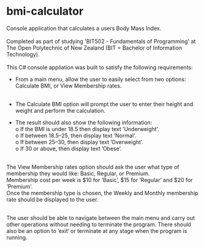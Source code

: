 # bmi-calculator
Console application that calculates a users Body Mass Index.<br><br>
Completed as part of studying 'BIT502 - Fundamentals of Programming' at The Open Polytechnic of New Zealand (BIT = Bachelor of Information Technology).<br><br>
This C# console appliation was built to satisfy the following requirements:<br>
- From a main menu, allow the user to easily select from two options: Calculate 
BMI, or View Membership rates.<br><br>

- The Calculate BMI option will prompt the user to enter their height and 
weight and perform the calculation.<br> 
- The result should also show the following information:<br>
o If the BMI is under 18.5 then display text ’Underweight’.<br>
o If between 18.5–25, then display text ’Normal’.<br>
o If between 25–30, then display text ’Overweight’.<br>
o If 30 or above, then display text ’Obese’.<br><br>

The View Membership rates option should ask the user what type of 
membership they would like: Basic, Regular, or Premium.<br>
Membership cost per week is $10 for ‘Basic’, $15 for ‘Regular’ and $20 for ‘Premium’.<br> 
Once the membership type is chosen, the Weekly and Monthly membership rate should 
be displayed to the user.<br><br>

The user should be able to navigate between the main menu and carry out
other operations without needing to terminate the program. There should also 
be an option to ’exit‘ or terminate at any stage when the program is running.


